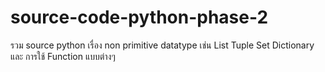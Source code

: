 # source-code-python-phase-2
รวม source python เรื่อง non primitive datatype เช่น List Tuple Set Dictionary และ การใช้ Function แบบต่างๆ
